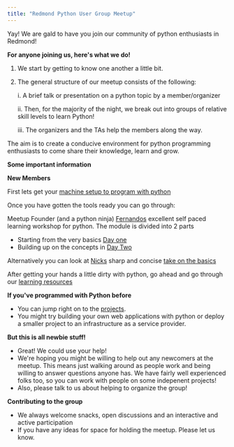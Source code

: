 ```yaml
---
title: "Redmond Python User Group Meetup"
---
```


Yay! We are gald to have you join our community of python enthusiasts in Redmond! 


**For anyone joining us, here's what we do!**


<!--more-->

1. We start by getting to know one another a little bit. 
2. The general structure of our meetup consists of the following:

	i.   A brief talk or presentation on a python topic by a member/organizer

	ii.  Then, for the majority of the night, we break out into groups of relative skill levels to learn Python! 
	

	iii. The organizers and the TAs help the members along the way. 

The aim is to create a conducive environment for python programming enthusiasts to come share their knowledge, learn and grow. 

**Some important information**

**New Members** 

First lets get your [machine setup to program with python](/setup)

Once you have gotten the tools ready you can go through:

Meetup Founder (and a python ninja) [Fernandos](/https://github.com/fernando-mc) excellent self paced learning workshop for python.
The module is divided into 2 parts

- Starting from the very basics [Day one](/day_one_lesson) 
- Building up on the concepts in [Day Two](/day_two_lesson)

Alternatively you can look at [Nicks](/https://github.com/mkpt) sharp and concise [take on the basics](/lectures/onboarding)

After getting your hands a little dirty with python, go ahead and go through our [learning resources](/practice)

**If you've programmed with Python before**

- You can jump right on to the [projects](/projects).
- You might try building your own web applications with python or deploy a smaller project to an infrastructure as a service provider.

**But this is all newbie stuff!**

- Great! We could use your help! 
- We're hoping you might be willing to help out any newcomers at the meetup. This means just walking around as people work and being willing to answer questions anyone has. We have fairly well experienced folks too, so you can work with people on some indepenent projects! 
- Also, please talk to us about helping to organize the group! 

**Contributing to the group** 

- We always welcome snacks, open discussions and an interactive and active participation
- If you have any ideas for space for holding the meetup. Please let us know. 